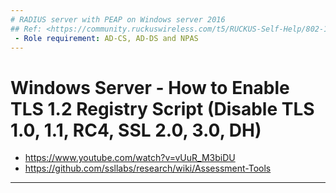 ```yaml
---
# RADIUS server with PEAP on Windows server 2016
## Ref: <https://community.ruckuswireless.com/t5/RUCKUS-Self-Help/802-1x-authentication-with-NPS-policies-Windows-Server-2016/m-p/62773>
 - Role requirement: AD-CS, AD-DS and NPAS
---
```


# Windows Server - How to Enable TLS 1.2 Registry Script (Disable TLS 1.0, 1.1, RC4, SSL 2.0, 3.0, DH)
 - https://www.youtube.com/watch?v=vUuR_M3biDU
 - https://github.com/ssllabs/research/wiki/Assessment-Tools
---
